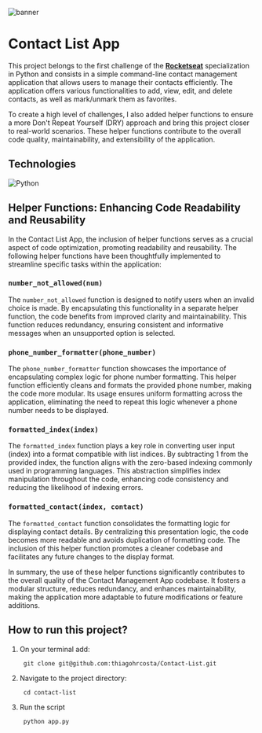 ![banner](https://res.cloudinary.com/dloadb2bx/image/upload/v1704943653/python_rvcah5.png)
# Contact List App
This project belongs to the first challenge of the **[Rocketseat](https://www.rocketseat.com.br/)** specialization in Python and consists in a simple command-line contact management application that allows users to manage their contacts efficiently. The application offers various functionalities to add, view, edit, and delete contacts, as well as mark/unmark them as favorites.

To create a high level of challenges, I also added helper functions to ensure a more Don't Repeat Yourself (DRY) approach and bring this project closer to real-world scenarios. These helper functions contribute to the overall code quality, maintainability, and extensibility of the application. 

## Technologies
![Python](https://img.shields.io/badge/python-3670A0?style=for-the-badge&logo=python&logoColor=ffdd54)

## Helper Functions: Enhancing Code Readability and Reusability

In the Contact List App, the inclusion of helper functions serves as a crucial aspect of code optimization, promoting readability and reusability. The following helper functions have been thoughtfully implemented to streamline specific tasks within the application:

### `number_not_allowed(num)`

The `number_not_allowed` function is designed to notify users when an invalid choice is made. By encapsulating this functionality in a separate helper function, the code benefits from improved clarity and maintainability. This function reduces redundancy, ensuring consistent and informative messages when an unsupported option is selected.

### `phone_number_formatter(phone_number)`

The `phone_number_formatter` function showcases the importance of encapsulating complex logic for phone number formatting. This helper function efficiently cleans and formats the provided phone number, making the code more modular. Its usage ensures uniform formatting across the application, eliminating the need to repeat this logic whenever a phone number needs to be displayed.

### `formatted_index(index)`

The `formatted_index` function plays a key role in converting user input (index) into a format compatible with list indices. By subtracting 1 from the provided index, the function aligns with the zero-based indexing commonly used in programming languages. This abstraction simplifies index manipulation throughout the code, enhancing code consistency and reducing the likelihood of indexing errors.

### `formatted_contact(index, contact)`

The `formatted_contact` function consolidates the formatting logic for displaying contact details. By centralizing this presentation logic, the code becomes more readable and avoids duplication of formatting code. The inclusion of this helper function promotes a cleaner codebase and facilitates any future changes to the display format.

In summary, the use of these helper functions significantly contributes to the overall quality of the Contact Management App codebase. It fosters a modular structure, reduces redundancy, and enhances maintainability, making the application more adaptable to future modifications or feature additions.

## How to run this project?
1. On your terminal add:

	    git clone git@github.com:thiagohrcosta/Contact-List.git

2. Navigate to the project directory:

	    cd contact-list

3. Run the script

	    python app.py

 
